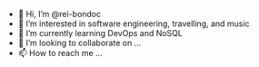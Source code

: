 - 👋 Hi, I’m @rei-bondoc
- 👀 I’m interested in software engineering, travelling, and music
- 🌱 I’m currently learning DevOps and NoSQL
- 💞️ I’m looking to collaborate on ...
- 📫 How to reach me ...

<!---
rei-bondoc/rei-bondoc is a ✨ special ✨ repository because its `README.md` (this file) appears on your GitHub profile.
You can click the Preview link to take a look at your changes.
--->
